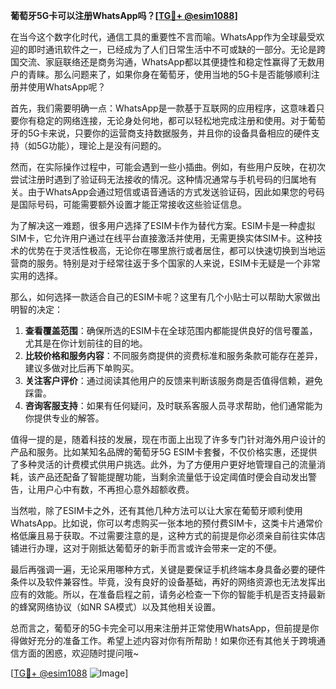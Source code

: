 **葡萄牙5G卡可以注册WhatsApp吗？[[TG💪+ @esim1088](https://t.me/s/esim1088)]**

在当今这个数字化时代，通信工具的重要性不言而喻。WhatsApp作为全球最受欢迎的即时通讯软件之一，已经成为了人们日常生活中不可或缺的一部分。无论是跨国交流、家庭联络还是商务沟通，WhatsApp都以其便捷性和稳定性赢得了无数用户的青睐。那么问题来了，如果你身在葡萄牙，使用当地的5G卡是否能够顺利注册并使用WhatsApp呢？

首先，我们需要明确一点：WhatsApp是一款基于互联网的应用程序，这意味着只要你有稳定的网络连接，无论身处何地，都可以轻松地完成注册和使用。对于葡萄牙的5G卡来说，只要你的运营商支持数据服务，并且你的设备具备相应的硬件支持（如5G功能），理论上是没有问题的。

然而，在实际操作过程中，可能会遇到一些小插曲。例如，有些用户反映，在初次尝试注册时遇到了验证码无法接收的情况。这种情况通常与手机号码的归属地有关。由于WhatsApp会通过短信或语音通话的方式发送验证码，因此如果您的号码是国际号码，可能需要额外设置才能正常接收这些验证信息。

为了解决这一难题，很多用户选择了ESIM卡作为替代方案。ESIM卡是一种虚拟SIM卡，它允许用户通过在线平台直接激活并使用，无需更换实体SIM卡。这种技术的优势在于灵活性极高，无论你在哪里旅行或者居住，都可以快速切换到当地运营商的服务。特别是对于经常往返于多个国家的人来说，ESIM卡无疑是一个非常实用的选择。

那么，如何选择一款适合自己的ESIM卡呢？这里有几个小贴士可以帮助大家做出明智的决定：

1. **查看覆盖范围**：确保所选的ESIM卡在全球范围内都能提供良好的信号覆盖，尤其是在你计划前往的目的地。
2. **比较价格和服务内容**：不同服务商提供的资费标准和服务条款可能存在差异，建议多做对比后再下单购买。
3. **关注客户评价**：通过阅读其他用户的反馈来判断该服务商是否值得信赖，避免踩雷。
4. **咨询客服支持**：如果有任何疑问，及时联系客服人员寻求帮助，他们通常能为你提供专业的解答。

值得一提的是，随着科技的发展，现在市面上出现了许多专门针对海外用户设计的产品和服务。比如某知名品牌的葡萄牙5G ESIM卡套餐，不仅价格实惠，还提供了多种灵活的计费模式供用户挑选。此外，为了方便用户更好地管理自己的流量消耗，该产品还配备了智能提醒功能，当剩余流量低于设定阈值时便会自动发出警告，让用户心中有数，不再担心意外超额收费。

当然啦，除了ESIM卡之外，还有其他几种方法可以让大家在葡萄牙顺利使用WhatsApp。比如说，你可以考虑购买一张本地的预付费SIM卡，这类卡片通常价格低廉且易于获取。不过需要注意的是，这种方式的前提是你必须亲自前往实体店铺进行办理，这对于刚抵达葡萄牙的新手而言或许会带来一定的不便。

最后再强调一遍，无论采用哪种方式，关键是要保证手机终端本身具备必要的硬件条件以及软件兼容性。毕竟，没有良好的设备基础，再好的网络资源也无法发挥出应有的效能。所以，在准备启程之前，请务必检查一下你的智能手机是否支持最新的蜂窝网络协议（如NR SA模式）以及其他相关设置。

总而言之，葡萄牙的5G卡完全可以用来注册并正常使用WhatsApp，但前提是你得做好充分的准备工作。希望上述内容对你有所帮助！如果你还有其他关于跨境通信方面的困惑，欢迎随时提问哦~

[[TG💪+ @esim1088](https://t.me/s/esim1088) ![Image](https://i.postimg.cc/4NQfJmqS/Snipaste-2025-05-13-00-14-12.png)]